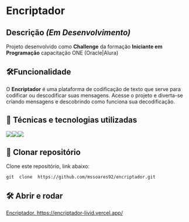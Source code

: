 # Encriptador


## Descrição *(Em Desenvolvimento)*
  Projeto desenvolvido como **Challenge** da formação **Iniciante em Programação** capacitação ONE (Oracle|Alura)



## 🛠️Funcionalidade
  O **Encriptador** é uma plataforma de codificação de texto que serve para codificar ou descodificar suas mensagens. Acesse o projeto e diverta-se criando mensagens e descobrindo como funciona sua decodificação.

    
## 🚀 Técnicas e tecnologias utilizadas

![](https://img.shields.io/badge/JavaScript-F7DF1E?style=for-the-badge&logo=javascript&logoColor=black)![](https://img.shields.io/badge/HTML5-E34F26?style=for-the-badge&logo=html5&logoColor=white)![](https://img.shields.io/badge/CSS3-1572B6?style=for-the-badge&logo=css3&logoColor=white)


## 📁 Clonar repositório
  Clone este repositório, link abaixo:

    git  clone  https://github.com/mssoares92/encriptador.git

## 🛠️ Abrir e rodar

[Encriptador.
](https://encriptador-livid.vercel.app/)https://encriptador-livid.vercel.app/
